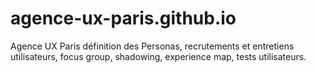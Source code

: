 # agence-ux-paris.github.io
Agence UX Paris définition des Personas, recrutements et entretiens utilisateurs, focus group, shadowing, experience map, tests utilisateurs.
